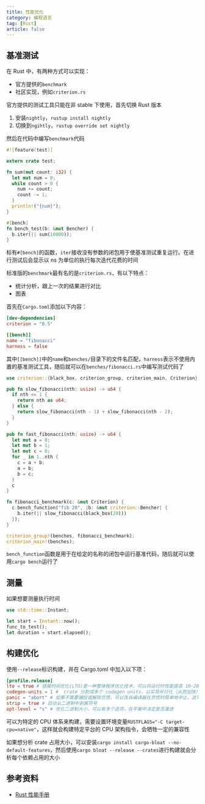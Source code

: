 ```yaml
---
title: 性能优化
category: 编程语言
tag: [Rust]
article: false
---
```


## 基准测试

在 Rust 中，有两种方式可以实现：

+ 官方提供的`benchmark`
+ 社区实现，例如`criterion.rs`

官方提供的测试工具只能在非 stable 下使用，首先切换 Rust 版本

1. 安装`nightly`，`rustup install nightly`
2. 切换到`ngihtly`，`rustup override set nightly`

然后在代码中编写`benchmark`代码

```rust
#![feature(test)]

extern crate test;

fn sum(mut count: i32) {
  let mut num = 0;
  while count > 0 {
    num += count;
    count -= 1;
  }
  println!("{num}");
}

#[bench]
fn bench_test(b: &mut Bencher) {
  b.iter(|| sum(10000));
}
```

标有`#[bench]`的函数，`iter`接收没有参数的闭包用于使基准测试重复运行。在进行测试后会显示以 ns 为单位的执行每次迭代花费的时间

标准版的`benchmark`最有名的是`criterion.rs`，有以下特点：

+ 统计分析，跟上一次的结果进行对比
+ 图表

首先在`Cargo.toml`添加以下内容：

```toml
[dev-dependencies]
criterion = "0.5"

[[bench]]
name = "fibonacci"
harness = false
```

其中`[[bench]]`中的`name`和`benches/`目录下的文件名匹配，`harness`表示不使用内置的基准测试工具，随后就可以在`benches/fibonacci.rs`中编写测试代码了

```rust
use criterion::{black_box, criterion_group, criterion_main, Criterion};

pub fn slow_fibonacci(nth: usize) -> u64 {
  if nth <= 1 {
    return nth as u64;
  } else {
    return slow_fibonacci(nth - 1) + slow_fibonacci(nth - 2);
  }
}

pub fn fast_fibonacci(nth: usize) -> u64 {
  let mut a = 0;
  let mut b = 1;
  let mut c = 0;
  for _ in 1..nth {
    c = a + b;
    a = b;
    b = c;
  }
  c
}

fn fibonacci_benchmark(c: &mut Criterion) {
  c.bench_function("fib 20", |b: &mut criterion::Bencher| {
    b.iter(|| slow_fibonacci(black_box(20)))
  });
}

criterion_group!(benches, fibonacci_benchmark);
criterion_main!(benches);
```

`bench_function`函数是用于在给定的名称的闭包中运行基准代码，随后就可以使用`cargo bench`运行了

## 测量

如果想要测量执行时间

```rust
use std::time::Instant;

let start = Instant::now();
func_to_test();
let duration = start.elapsed();
```

## 构建优化

使用`--release`标识构建，并在 Cargo.toml 中加入以下项：

```toml
[profile.release]
lto = true # 链接时间优化(LTO)是一种整体程序优化技术，可以将运行时性能提高 10-20% 甚至更多
codegen-units = 1 #  crate 分割成多个 codegen units，以实现并行化（从而加快）编译。然而，这可能会导致它错过一些潜在的优化。如果你想以更大的编译时间为代价来潜在地提高运行时性能，可以将单元数设置为一个
panic = "abort" # 如果不需要捕捉或解除恐慌，可以告诉编译器在恐慌时简单地中止。这可能会减少二进制大小，并略微提高性能
strip = true # 自动从二进制中剥离符号
opt-level = "s" # 优化二进制大小，可以有多个选项，在平衡中决定是否激进
```

可以为特定的 CPU 体系来构建，需要设置环境变量`RUSTFLAGS="-C target-cpu=native"`，这样就会构建特定平台的 CPU 架构指令，会牺牲一定的兼容性

如果想分析 crate 占用大小，可以安装`cargo install cargo-bloat --no-default-features`，然后使用`cargo bloat --release --crates`进行构建就会分析每个依赖占用的大小

## 参考资料

+ [Rust 性能手册](https://blues-star.github.io/perf-book-zh/title-page.html)
